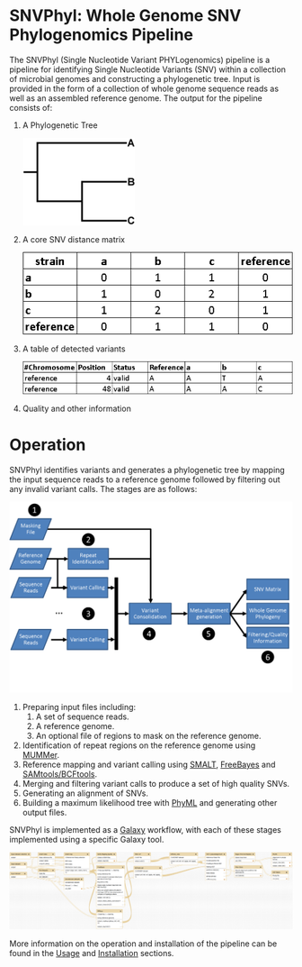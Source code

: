 # SNVPhyl: Whole Genome SNV Phylogenomics Pipeline

The SNVPhyl (Single Nucleotide Variant PHYLogenomics) pipeline is a pipeline for identifying Single Nucleotide Variants (SNV) within a collection of microbial genomes and constructing a phylogenetic tree.  Input is provided in the form of a collection of whole genome sequence reads as well as an assembled reference genome.  The output for the pipeline consists of:

1. A Phylogenetic Tree

    ![snv-tree][]

2. A core SNV distance matrix

    ![snv-matrix][]

3. A table of detected variants

    ![snv-table][]

4. Quality and other information

# Operation

SNVPhyl identifies variants and generates a phylogenetic tree by mapping the input sequence reads to a reference genome followed by filtering out any invalid variant calls.  The stages are as follows:

![snvphyl-overview][]

1. Preparing input files including:
    1. A set of sequence reads.
    2. A reference genome.
    3. An optional file of regions to mask on the reference genome.
2. Identification of repeat regions on the reference genome using [MUMMer][].
3. Reference mapping and variant calling using [SMALT][], [FreeBayes][] and [SAMtools/BCFtools][].
4. Merging and filtering variant calls to produce a set of high quality SNVs.
5. Generating an alignment of SNVs.
6. Building a maximum likelihood tree with [PhyML][] and generating other output files.

SNVPhyl is implemented as a [Galaxy][] workflow, with each of these stages implemented using a specific Galaxy tool.

![snvphyl-overview-galaxy][]

More information on the operation and installation of the pipeline can be found in the [Usage][] and [Installation][] sections.

[Galaxy]: http://galaxyproject.org/
[Installation]: install/index.md
[Overview]: user/index.md
[SMALT]: http://www.sanger.ac.uk/resources/software/smalt/
[MUMMer]: http://mummer.sourceforge.net/
[FreeBayes]: https://github.com/ekg/freebayes
[SAMtools/BCFtools]: http://samtools.sourceforge.net/mpileup.shtml
[PhyML]: http://www.atgc-montpellier.fr/phyml/
[Usage]: user/usage.md
[snvphyl-overview]: images/snvphyl-overview.png
[snvphyl-overview-galaxy]: images/snvphyl-overview-galaxy.png
[snv-matrix]: images/snv-matrix.png
[snv-table]: images/snv-table.png
[snv-tree]: images/snv-tree.png
